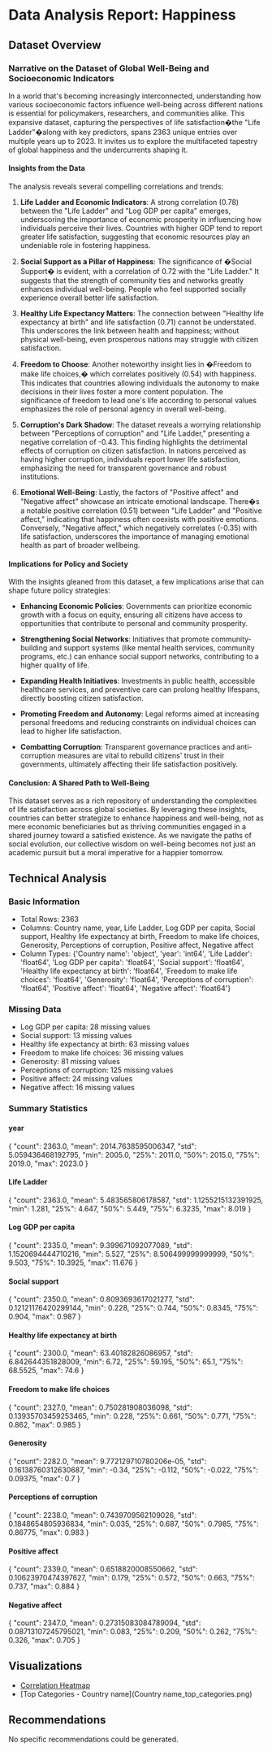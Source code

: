 # Data Analysis Report: Happiness

## Dataset Overview
### Narrative on the Dataset of Global Well-Being and Socioeconomic Indicators

In a world that's becoming increasingly interconnected, understanding how various socioeconomic factors influence well-being across different nations is essential for policymakers, researchers, and communities alike. This expansive dataset, capturing the perspectives of life satisfaction�the "Life Ladder"�along with key predictors, spans 2363 unique entries over multiple years up to 2023. It invites us to explore the multifaceted tapestry of global happiness and the undercurrents shaping it.

#### Insights from the Data

The analysis reveals several compelling correlations and trends:

1. **Life Ladder and Economic Indicators**: A strong correlation (0.78) between the "Life Ladder" and "Log GDP per capita" emerges, underscoring the importance of economic prosperity in influencing how individuals perceive their lives. Countries with higher GDP tend to report greater life satisfaction, suggesting that economic resources play an undeniable role in fostering happiness.

2. **Social Support as a Pillar of Happiness**: The significance of �Social Support� is evident, with a correlation of 0.72 with the "Life Ladder." It suggests that the strength of community ties and networks greatly enhances individual well-being. People who feel supported socially experience overall better life satisfaction. 

3. **Healthy Life Expectancy Matters**: The connection between "Healthy life expectancy at birth" and life satisfaction (0.71) cannot be understated. This underscores the link between health and happiness; without physical well-being, even prosperous nations may struggle with citizen satisfaction.

4. **Freedom to Choose**: Another noteworthy insight lies in �Freedom to make life choices,� which correlates positively (0.54) with happiness. This indicates that countries allowing individuals the autonomy to make decisions in their lives foster a more content population. The significance of freedom to lead one's life according to personal values emphasizes the role of personal agency in overall well-being.

5. **Corruption's Dark Shadow**: The dataset reveals a worrying relationship between "Perceptions of corruption" and "Life Ladder," presenting a negative correlation of -0.43. This finding highlights the detrimental effects of corruption on citizen satisfaction. In nations perceived as having higher corruption, individuals report lower life satisfaction, emphasizing the need for transparent governance and robust institutions.

6. **Emotional Well-Being**: Lastly, the factors of "Positive affect" and "Negative affect" showcase an intricate emotional landscape. There�s a notable positive correlation (0.51) between "Life Ladder" and "Positive affect," indicating that happiness often coexists with positive emotions. Conversely, "Negative affect," which negatively correlates (-0.35) with life satisfaction, underscores the importance of managing emotional health as part of broader wellbeing.

#### Implications for Policy and Society

With the insights gleaned from this dataset, a few implications arise that can shape future policy strategies:

- **Enhancing Economic Policies**: Governments can prioritize economic growth with a focus on equity, ensuring all citizens have access to opportunities that contribute to personal and community prosperity.

- **Strengthening Social Networks**: Initiatives that promote community-building and support systems (like mental health services, community programs, etc.) can enhance social support networks, contributing to a higher quality of life.

- **Expanding Health Initiatives**: Investments in public health, accessible healthcare services, and preventive care can prolong healthy lifespans, directly boosting citizen satisfaction.

- **Promoting Freedom and Autonomy**: Legal reforms aimed at increasing personal freedoms and reducing constraints on individual choices can lead to higher life satisfaction.

- **Combatting Corruption**: Transparent governance practices and anti-corruption measures are vital to rebuild citizens' trust in their governments, ultimately affecting their life satisfaction positively.

#### Conclusion: A Shared Path to Well-Being

This dataset serves as a rich repository of understanding the complexities of life satisfaction across global societies. By leveraging these insights, countries can better strategize to enhance happiness and well-being, not as mere economic beneficiaries but as thriving communities engaged in a shared journey toward a satisfied existence. As we navigate the paths of social evolution, our collective wisdom on well-being becomes not just an academic pursuit but a moral imperative for a happier tomorrow.

## Technical Analysis

### Basic Information
- Total Rows: 2363
- Columns: Country name, year, Life Ladder, Log GDP per capita, Social support, Healthy life expectancy at birth, Freedom to make life choices, Generosity, Perceptions of corruption, Positive affect, Negative affect
- Column Types: {'Country name': 'object', 'year': 'int64', 'Life Ladder': 'float64', 'Log GDP per capita': 'float64', 'Social support': 'float64', 'Healthy life expectancy at birth': 'float64', 'Freedom to make life choices': 'float64', 'Generosity': 'float64', 'Perceptions of corruption': 'float64', 'Positive affect': 'float64', 'Negative affect': 'float64'}

### Missing Data
- Log GDP per capita: 28 missing values
- Social support: 13 missing values
- Healthy life expectancy at birth: 63 missing values
- Freedom to make life choices: 36 missing values
- Generosity: 81 missing values
- Perceptions of corruption: 125 missing values
- Positive affect: 24 missing values
- Negative affect: 16 missing values

### Summary Statistics
#### year
{
  "count": 2363.0,
  "mean": 2014.7638595006347,
  "std": 5.059436468192795,
  "min": 2005.0,
  "25%": 2011.0,
  "50%": 2015.0,
  "75%": 2019.0,
  "max": 2023.0
}
#### Life Ladder
{
  "count": 2363.0,
  "mean": 5.483565806178587,
  "std": 1.1255215132391925,
  "min": 1.281,
  "25%": 4.647,
  "50%": 5.449,
  "75%": 6.3235,
  "max": 8.019
}
#### Log GDP per capita
{
  "count": 2335.0,
  "mean": 9.399671092077089,
  "std": 1.1520694444710216,
  "min": 5.527,
  "25%": 8.506499999999999,
  "50%": 9.503,
  "75%": 10.3925,
  "max": 11.676
}
#### Social support
{
  "count": 2350.0,
  "mean": 0.8093693617021277,
  "std": 0.12121176420299144,
  "min": 0.228,
  "25%": 0.744,
  "50%": 0.8345,
  "75%": 0.904,
  "max": 0.987
}
#### Healthy life expectancy at birth
{
  "count": 2300.0,
  "mean": 63.40182826086957,
  "std": 6.842644351828009,
  "min": 6.72,
  "25%": 59.195,
  "50%": 65.1,
  "75%": 68.5525,
  "max": 74.6
}
#### Freedom to make life choices
{
  "count": 2327.0,
  "mean": 0.750281908036098,
  "std": 0.13935703459253465,
  "min": 0.228,
  "25%": 0.661,
  "50%": 0.771,
  "75%": 0.862,
  "max": 0.985
}
#### Generosity
{
  "count": 2282.0,
  "mean": 9.772129710780206e-05,
  "std": 0.16138760312630687,
  "min": -0.34,
  "25%": -0.112,
  "50%": -0.022,
  "75%": 0.09375,
  "max": 0.7
}
#### Perceptions of corruption
{
  "count": 2238.0,
  "mean": 0.7439709562109026,
  "std": 0.1848654805936834,
  "min": 0.035,
  "25%": 0.687,
  "50%": 0.7985,
  "75%": 0.86775,
  "max": 0.983
}
#### Positive affect
{
  "count": 2339.0,
  "mean": 0.6518820008550662,
  "std": 0.10623970474397627,
  "min": 0.179,
  "25%": 0.572,
  "50%": 0.663,
  "75%": 0.737,
  "max": 0.884
}
#### Negative affect
{
  "count": 2347.0,
  "mean": 0.27315083084789094,
  "std": 0.08713107245795021,
  "min": 0.083,
  "25%": 0.209,
  "50%": 0.262,
  "75%": 0.326,
  "max": 0.705
}

## Visualizations
- [Correlation Heatmap](correlation_heatmap.png)
- [Top Categories - Country name](Country name_top_categories.png)

## Recommendations
No specific recommendations could be generated.
